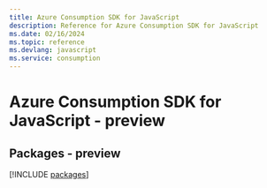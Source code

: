 ```yaml
---
title: Azure Consumption SDK for JavaScript
description: Reference for Azure Consumption SDK for JavaScript
ms.date: 02/16/2024
ms.topic: reference
ms.devlang: javascript
ms.service: consumption
---
```

# Azure Consumption SDK for JavaScript - preview
## Packages - preview
[!INCLUDE [packages](consumption-index.md)]